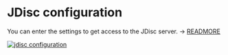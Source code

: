 # JDisc configuration

You can enter the settings to get access to the JDisc server. → [READMORE](../../../../consolidate-data/jdisc-discovery.md)

[![jdisc configuration](../../../../assets/images/en/system-administration/administration/interfaces/2-if.png)](../../../../assets/images/en/system-administration/administration/interfaces/2-if.png)
